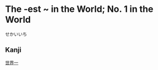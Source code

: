 # The -est ~ in the World; No. 1 in the World
せかいいち

## Kanji
[世](../Kanji/kanji-dict/世.md)[界](../Kanji/kanji-dict/界.md)[一](../Kanji/kanji-dict/一.md)